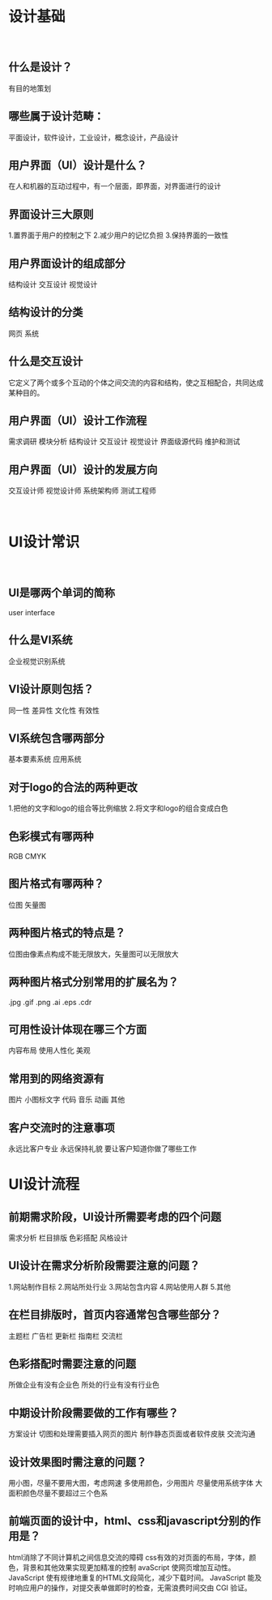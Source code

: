 # 设计基础
 
## 什么是设计？
有目的地策划
 
## 哪些属于设计范畴：
平面设计，软件设计，工业设计，概念设计，产品设计
 
## 用户界面（UI）设计是什么？
在人和机器的互动过程中，有一个层面，即界面，对界面进行的设计
 
## 界面设计三大原则
1.置界面于用户的控制之下
2.减少用户的记忆负担
3.保持界面的一致性
 
## 用户界面设计的组成部分
结构设计 交互设计 视觉设计
 
## 结构设计的分类
网页
系统
 
## 什么是交互设计
它定义了两个或多个互动的个体之间交流的内容和结构，使之互相配合，共同达成某种目的。
 
## 用户界面（UI）设计工作流程
需求调研
模块分析
结构设计
交互设计
视觉设计
界面级源代码
维护和测试
 
## 用户界面（UI）设计的发展方向
交互设计师
视觉设计师
系统架构师
测试工程师

 
# UI设计常识
 
## UI是哪两个单词的简称
user interface

## 什么是VI系统
企业视觉识别系统

## VI设计原则包括？
同一性 差异性 文化性 有效性

## VI系统包含哪两部分
基本要素系统
应用系统

## 对于logo的合法的两种更改
1.把他的文字和logo的组合等比例缩放
2.将文字和logo的组合变成白色

## 色彩模式有哪两种
RGB
CMYK

## 图片格式有哪两种？
位图
矢量图

## 两种图片格式的特点是？
位图由像素点构成不能无限放大，矢量图可以无限放大

## 两种图片格式分别常用的扩展名为？
.jpg .gif .png
.ai  .eps  .cdr

## 可用性设计体现在哪三个方面
内容布局
使用人性化
美观


## 常用到的网络资源有
图片 小图标文字 代码  音乐 动画  其他

## 客户交流时的注意事项
永远比客户专业
永远保持礼貌
要让客户知道你做了哪些工作

# UI设计流程

## 前期需求阶段，UI设计所需要考虑的四个问题
需求分析  栏目排版  色彩搭配  风格设计

## UI设计在需求分析阶段需要注意的问题？
1.网站制作目标 2.网站所处行业 3.网站包含内容 4.网站使用人群 5.其他

## 在栏目排版时，首页内容通常包含哪些部分？
主题栏
广告栏
更新栏
指南栏
交流栏

## 色彩搭配时需要注意的问题
所做企业有没有企业色
所处的行业有没有行业色

## 中期设计阶段需要做的工作有哪些？
方案设计
切图和处理需要插入网页的图片
制作静态页面或者软件皮肤
交流沟通

## 设计效果图时需注意的问题？
用小图，尽量不要用大图，考虑网速
多使用颜色，少用图片
尽量使用系统字体
大面积颜色尽量不要超过三个色系

## 前端页面的设计中，html、css和javascript分别的作用是？
html消除了不同计算机之间信息交流的障碍
css有效的对页面的布局，字体，颜色，背景和其他效果实现更加精准的控制
avaScript 使网页增加互动性。JavaScript 使有规律地重复的HTML文段简化，减少下载时间。
JavaScript 能及时响应用户的操作，对提交表单做即时的检查，无需浪费时间交由 CGI 验证。
